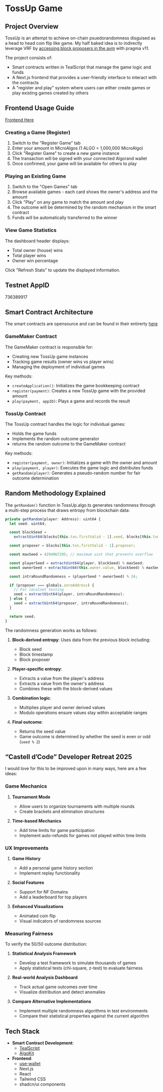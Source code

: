 # TossUp Game

## Project Overview

TossUp is an attempt to achieve on-chain psuedorandomness disguised as a head to head coin flip like game. My half baked idea is to indirectly leverage VRF by [accessing block proposers in the avm](https://github.com/algorandfoundation/TEALScript/blob/dev/tests/contracts/avm11.algo.ts#L30) with pragma v11.

The project consists of:

- Smart contracts written in TealScript that manage the game logic and funds
- A Next.js frontend that provides a user-friendly interface to interact with the contracts
- A "register and play" system where users can either create games or play existing games created by others

## Frontend Usage Guide
[Frontend Here](https://frontend-biindjoe.vercel.app/)

### Creating a Game (Register)

1. Switch to the "Register Game" tab
2. Enter your amount in MicroAlgos (1 ALGO = 1,000,000 MicroAlgo)
3. Click "Register Game" to create a new game instance
4. The transaction will be signed with your connected Algorand wallet
5. Once confirmed, your game will be available for others to play

### Playing an Existing Game

1. Switch to the "Open Games" tab
2. Browse available games - each card shows the owner's address and the amount
3. Click "Play" on any game to match the amount and play
4. The outcome will be determined by the random mechanism in the smart contract
5. Funds will be automatically transferred to the winner

### View Game Statistics

The dashboard header displays:

- Total owner (house) wins
- Total player wins
- Owner win percentage

Click "Refresh Stats" to update the displayed information.

## Testnet AppID

736389917

## Smart Contract Architecture

The smart contracts are opensource and can be found in their entirerty [here](https://github.com/ericsharma/toss-up/tree/main/projects/toss-up/contracts)

### GameMaker Contract

The GameMaker contract is responsible for:

- Creating new TossUp game instances
- Tracking game results (owner wins vs player wins)
- Managing the deployment of individual games

Key methods:

- `createApplication()`: Initializes the game bookkeeping contract
- `register(payment)`: Creates a new TossUp game with the provided amount
- `play(payment, appID)`: Plays a game and records the result

### TossUp Contract

The TossUp contract handles the logic for individual games:

- Holds the game funds
- Implements the random outcome generator
- returns the random outcome to the GameMaker contract

Key methods:

- `register(payment, owner)`: Initializes a game with the owner and amount
- `play(payment, player)`: Executes the game logic and distributes funds
- `getRandom(player)`: Generates a pseudo-random number for fair outcome determination

## Random Methodology Explained

The `getRandom()` function in TossUp.algo.ts generates randomness through a multi-step process that draws entropy from blockchain data:

```typescript
private getRandom(player: Address): uint64 {
  let seed: uint64;

  const blockSeed =
    extractUint64(blocks[this.txn.firstValid - 1].seed, blocks[this.txn.firstValid - 1].timestamp % 24) % 24;

  const proposer = blocks[this.txn.firstValid - 1].proposer;

  const maxSeed = 4294967295; // maximum uint that prevents overflow

  const playerSeed = extractUint64(player, blockSeed) % maxSeed;
  const ownerSeed = extractUint64(this.owner.value, blockSeed) % maxSeed;

  const intraRoundRandomness = (playerSeed * ownerSeed) % 24;

  if (proposer === globals.zeroAddress) {
    // For localnet testing
    seed = extractUint64(player, intraRoundRandomness);
  } else {
    seed = extractUint64(proposer, intraRoundRandomness);
  }

  return seed;
}
```

The randomness generation works as follows:

1. **Block-derived entropy**: Uses data from the previous block including:

   - Block seed
   - Block timestamp
   - Block proposer

2. **Player-specific entropy**:

   - Extracts a value from the player's address
   - Extracts a value from the owner's address
   - Combines these with the block-derived values

3. **Combination logic**:

   - Multiplies player and owner derived values
   - Modulo operations ensure values stay within acceptable ranges

4. **Final outcome**:
   - Returns the seed value
   - Game outcome is determined by whether the seed is even or odd (`seed % 2`)

## “Castell d’Code” Developer Retreat 2025

I would love for this to be improved upon in many ways, here are a few ideas:

### Game Mechanics

1. **Tournament Mode**

   - Allow users to organize tournaments with multiple rounds
   - Create brackets and elimination structures

2. **Time-based Mechanics**
   - Add time limits for game participation
   - Implement auto-refunds for games not played within time limits

### UX Improvements

1. **Game History**

   - Add a personal game history section
   - Implement replay functionality

2. **Social Features**

   - Support for NF Domains
   - Add a leaderboard for top players

3. **Enhanced Visualizations**
   - Animated coin flip
   - Visual indicators of randomness sources

### Measuring Fairness

To verify the 50/50 outcome distribution:

1. **Statistical Analysis Framework**

   - Develop a test framework to simulate thousands of games
   - Apply statistical tests (chi-square, z-test) to evaluate fairness

2. **Real-world Analysis Dashboard**

   - Track actual game outcomes over time
   - Visualize distribution and detect anomalies

3. **Compare Alternative Implementations**
   - Implement multiple randomness algorithms in test environments
   - Compare their statistical properties against the current algorithm

## Tech Stack

- **Smart Contract Development**:
  - [TealScript](https://github.com/algorandfoundation/TEALScript)
  - [AlgoKit](https://github.com/algorandfoundation/algokit-cli)
- **Frontend**:
  - [use-wallet](https://github.com/TxnLab/use-wallet)
  - Next.js
  - React
  - Tailwind CSS
  - shadcn/ui components
